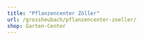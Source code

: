```yaml
---
title: "Pflanzencenter Zöller"
url: /grossheubach/pflanzencenter-zoeller/
shop: Garten-Center
---
```


